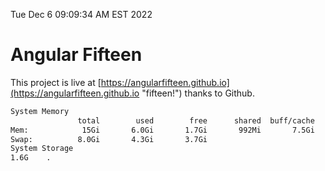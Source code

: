 Tue Dec  6 09:09:34 AM EST 2022

# Angular Fifteen


This project is live at [https://angularfifteen.github.io](https://angularfifteen.github.io "fifteen!") thanks to Github.

```bash
System Memory
               total        used        free      shared  buff/cache   available
Mem:            15Gi       6.0Gi       1.7Gi       992Mi       7.5Gi       8.0Gi
Swap:          8.0Gi       4.3Gi       3.7Gi
System Storage
1.6G	.
```
```bash
